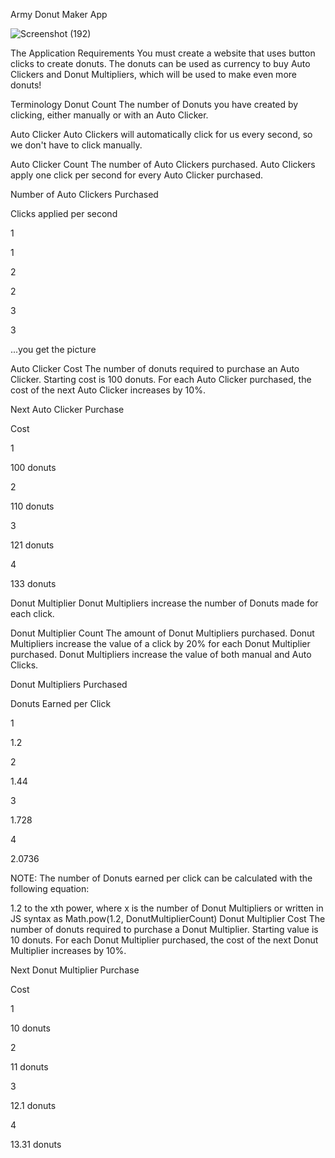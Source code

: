 Army Donut Maker App

![Screenshot (192)](https://github.com/Purifoy/donut-marker-Purifoy/assets/24870574/754ef656-05ae-408d-9875-afc8bb5087be)



The Application Requirements
You must create a website that uses button clicks to create donuts. The donuts can be used as currency to buy Auto Clickers and Donut Multipliers, which will be used to make even more donuts!

Terminology
Donut Count
The number of Donuts you have created by clicking, either manually or with an Auto Clicker.

Auto Clicker
Auto Clickers will automatically click for us every second, so we don't have to click manually.

Auto Clicker Count
The number of Auto Clickers purchased. Auto Clickers apply one click per second for every Auto Clicker purchased.

Number of Auto Clickers Purchased

Clicks applied per second

1

1

2

2

3

3



...you get the picture

Auto Clicker Cost
The number of donuts required to purchase an Auto Clicker. Starting cost is 100 donuts. For each Auto Clicker purchased, the cost of the next Auto Clicker increases by 10%.

Next Auto Clicker Purchase

Cost

1

100 donuts

2

110 donuts

3

121 donuts

4

133 donuts

Donut Multiplier
Donut Multipliers increase the number of Donuts made for each click.

Donut Multiplier Count
The amount of Donut Multipliers purchased. Donut Multipliers increase the value of a click by 20% for each Donut Multiplier purchased. Donut Multipliers increase the value of both manual and Auto Clicks.

Donut Multipliers Purchased

Donuts Earned per Click

1

1.2

2

1.44

3

1.728

4

2.0736



NOTE: The number of Donuts earned per click can be calculated with the following equation:

1.2 to the xth power, where x is the number of Donut Multipliers
or written in JS syntax as Math.pow(1.2, DonutMultiplierCount)
Donut Multiplier Cost
The number of donuts required to purchase a Donut Multiplier. Starting value is 10 donuts. For each Donut Multiplier purchased, the cost of the next Donut Multiplier increases by 10%.

Next Donut Multiplier Purchase

Cost

1

10 donuts

2

11 donuts

3

12.1 donuts

4

13.31 donuts






